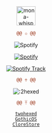 <div align="center">
  <img alt="mona-whisper" width="50" src="https://github.githubassets.com/images/mona-whisper.gif" />

  ```diff
@@ ✩ @@
```


  ![Spotify](https://spotify-recently-played-readme.vercel.app/api?user=l6871vs6zyzjl45ctubllclc9&unique=true&count=3&width=300)

  [![Spotify](https://spotify-github-readme.vercel.app/api/spotify)](https://open.spotify.com/collection/tracks)

  
  [![Spotify Track](https://open.spotify.com/track/7sryiWTi3viiDTN22f4tFy?si=c340f6d3a6d8449c)](https://open.spotify.com/track/7sryiWTi3viiDTN22f4tFy?si=c340f6d3a6d8449c)

  ```diff
@@ ♱ @@
```

  ![:2hexed](https://count.getloli.com/get/@:2hexed)

  ```diff
@@ 𓋹 @@
```

  <a href="https://twohexed.vercel.app/"><code>twohexed</code></a>
  <br />
  <a href="https://gothicos.vercel.app/"><code>GothicOS</code></a>
  <br />
  <a href="https://clorestore.vercel.app"><code>CloreStore</code></a>
</div>
